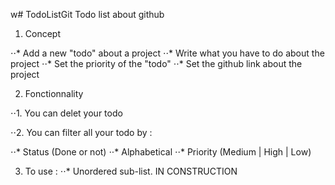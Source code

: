 w# TodoListGit
Todo list about github

1. Concept 

⋅⋅* Add a new "todo" about a project 
⋅⋅* Write what you have to do about the project
⋅⋅* Set the priority of the "todo"
⋅⋅* Set the github link about the project 

2. Fonctionnality

⋅⋅1. You can delet your todo 

⋅⋅2. You can filter all your todo by : 

⋅⋅* Status (Done or not)
⋅⋅* Alphabetical
⋅⋅* Priority (Medium | High | Low)

3. To use : 
⋅⋅* Unordered sub-list.
IN CONSTRUCTION 